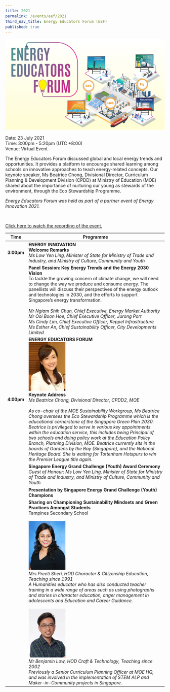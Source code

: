 ```yaml
---
title: 2021
permalink: /events/eef/2021
third_nav_title: Energy Educators Forum (EEF)
published: true
---
```

![EEF_2021](images/events/energy-educators-forum/EEF_2021_banner.jpg)

Date: 23 July 2021 <br/>
Time: 3:00pm - 5:20pm (UTC +8:00) <br/>
Venue: Virtual Event

The Energy Educators Forum discussed global and local energy trends and opportunities. It provides a platform to encourage shared learning among schools on innovative approaches to teach energy-related concepts. Our keynote speaker, Ms Beatrice Chong, Divisional Director, Curriculum Planning & Development Division (CPDD) at Ministry of Education (MOE) shared about the importance of nurturing our young as stewards of the environment, through the Eco Stewardship Programme. 
<p style = "font-size:100%;"><i> Energy Educators Forum was held as part of a partner event of Energy Innovation 2021.</i></p><br/>

<a href="https://go.gov.sg/eef-2021-live" target="_blank">Click here to watch the recording of the event.</a> 

|Time|Programme|
----------------------|---------------------|
**3:00pm**|**ENERGY INNOVATION** <br/> **Welcome Remarks**<br/> _Ms Low Yen Ling, Minister of State for Ministry of Trade and Industry, and Ministry of Culture, Community and Youth_
| |**Panel Session: Key Energy Trends and the Energy 2030 Vision** <br/> To tackle the growing concern of climate change, we will need to change the way we produce and consume energy. The panellists will discuss their perspectives of the energy outlook and technologies in 2030, and the efforts to support Singapore’s energy transformation.<br/><br/> _Mr Ngiam Shih Chun, Chief Executive, Energy Market Authority <br/> Mr Ooi Boon Hoe, Chief Executive Officer, Jurong Port <br/> Ms Cindy Lim, Chief Executive Officer, Keppel Infrastructure  <br/> Ms Esther An, Chief Sustainability Officer, City Developments Limited_|
**4:00pm**| **ENERGY EDUCATORS FORUM** <br/> <img alt="Beatrice Chong" src="/images/events/energy-educators-forum/EEF_2021_DCPDprofile.png" style="align:left; max-height: 154px; max-width:117px;"> <br/> **Keynote Address** <br/>_Ms Beatrice Chong, Divisional Director, CPDD2, MOE_ <br/><br/>  _As co-chair of the MOE Sustainability Workgroup, Ms Beatrice Chong oversees the Eco Stewardship Programme which is the educational cornerstone of the Singapore Green Plan 2030. Beatrice is privileged to serve in various key appointments within the education service, this includes being Principal of two schools and doing policy work at the Education Policy Branch, Planning Division, MOE. Beatrice currently sits in the boards of Gardens by the Bay (Singapore), and the National Heritage Board. She is waiting for Tottenham Hotspurs to win the Premier League title again._
| |**Singapore Energy Grand Challenge (Youth) Award Ceremony** <br/> _Guest of Honour: Ms Low Yen Ling, Minister of State for Ministry of Trade and Industry, and Ministry of Culture, Community and Youth_
| |**Presentation by Singapore Energy Grand Challenge (Youth) Champions**
| |**Sharing on Championing Sustainability Mindsets and Green Practices Amongst Students** <br/> Tampines Secondary School <br/> <br/> <img alt="Preeti" src="/images/events/energy-educators-forum/EEF_2021_Preeti.png" style="align:left; max-height: 154px; max-width:117px;"> <br/>_Mrs Preeti Sheri, HOD Character & Citizenship Education, Teaching since 1991 <br/> A Humanities educator who has also conducted teacher training in a wide range of areas such as using photographs and stories in character education, anger management in adolescents and Education and Career Guidance._ <br/><br/> <img alt="Benjamin" src="/images/events/energy-educators-forum/EEF_2021_Benjamin.png" style="align:left; max-height: 154px; max-width:117px;"> <br/> _Mr Benjamin Low, HOD Craft & Technology, Teaching since 2002 <br/> Previously a Senior Curriculum Planning Officer at MOE HQ, and was involved in the implementation of STEM ALP and Maker-in-Community projects in Singapore._ | 


